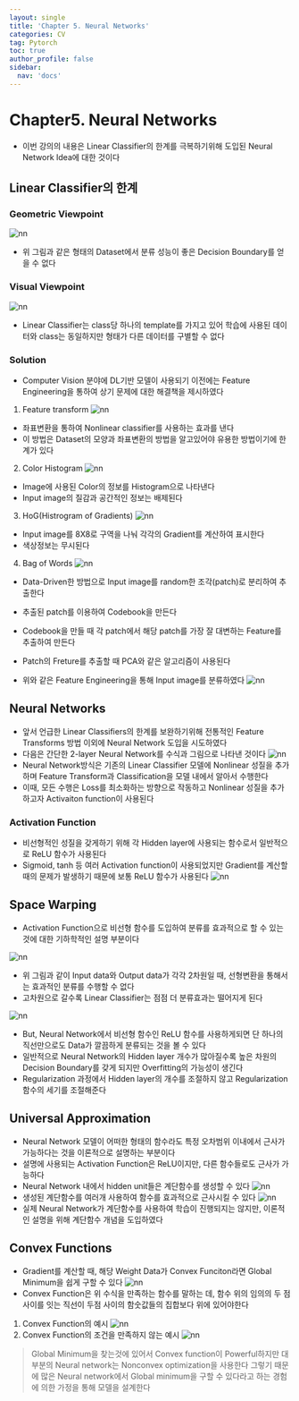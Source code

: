 ```yaml
---
layout: single
title: 'Chapter 5. Neural Networks'
categories: CV
tag: Pytorch
toc: true
author_profile: false
sidebar:
  nav: 'docs'
---
```


# Chapter5. Neural Networks

- 이번 강의의 내용은 Linear Classifier의 한계를 극복하기위해 도입된 Neural Network Idea에 대한 것이다

## Linear Classifier의 한계

### Geometric Viewpoint
![nn](/assets/image_ch5/1.png)
- 위 그림과 같은 형태의 Dataset에서 분류 성능이 좋은 Decision Boundary를 얻을 수 없다

### Visual Viewpoint
![nn](/assets/image_ch5/2.png)
- Linear Classifier는 class당 하나의 template를 가지고 있어 학습에 사용된 데이터와 class는 동일하지만 형태가 다른 데이터를 구별할 수 없다

### Solution

- Computer Vision 분야에 DL기반 모델이 사용되기 이전에는 Feature Engineering을 통하여 상기 문제에 대한 해결책을 제시하였다

1. Feature transform
![nn](/assets/image_ch5/3.png)
  - 좌표변환을 통하여 Nonlinear classifier를 사용하는 효과를 낸다
  - 이 방법은 Dataset의 모양과 좌표변환의 방법을 알고있어야 유용한 방법이기에 한계가 있다
  
2. Color Histogram
![nn](/assets/image_ch5/4.png)
  - Image에 사용된 Color의 정보를 Histogram으로 나타낸다
  - Input image의 질감과 공간적인 정보는 배제된다

3. HoG(Histrogram of Gradients)
![nn](/assets/image_ch5/5.png)
  - Input image를 8X8로 구역을 나눠 각각의 Gradient를 계산하여 표시한다
  - 색상정보는 무시된다
4. Bag of Words
![nn](/assets/image_ch5/6.png)
  - Data-Driven한 방법으로 Input image를 random한 조각(patch)로 분리하여 추출한다
  - 추출된 patch를 이용하여 Codebook을 만든다
  - Codebook을 만들 때 각 patch에서 해당 patch를 가장 잘 대변하는 Feature를 추출하여 만든다
  - Patch의 Freture를 추출할 때 PCA와 같은 알고리즘이 사용된다
  
- 위와 같은 Feature Engineering을 통해 Input image를 분류하였다
![nn](/assets/image_ch5/7.png)


## Neural Networks

- 앞서 언급한 Linear Classifiers의 한계를 보완하기위해 전통적인 Feature Transforms 방법 이외에 Neural Network 도입을 시도하였다
- 다음은 간단한 2-layer Neural Network를 수식과 그림으로 나타낸 것이다
![nn](/assets/image_ch5/8.png)
- Neural Network방식은 기존의 Linear Classifier 모델에 Nonlinear 성질을 추가하며 Feature Transform과 Classification을 모델 내에서 알아서 수행한다
- 이때, 모든 수행은 Loss를 최소화하는 방향으로 작동하고 Nonlinear 성질을 추가하고자 Activaiton function이 사용된다

### Activation Function

- 비선형적인 성질을 갖게하기 위해 각 Hidden layer에 사용되는 함수로서 일반적으로 ReLU 함수가 사용된다
- Sigmoid, tanh 등 여러 Activation function이 사용되었지만 Gradient를 계산할 때의 문제가 발생하기 때문에 보통 ReLU 함수가 사용된다
![nn](/assets/image_ch5/9.png)

## Space Warping

- Activation Function으로 비선형 함수를 도입하여 분류를 효과적으로 할 수 있는 것에 대한 기하학적인 설명 부분이다

![nn](/assets/image_ch5/10.png)
- 위 그림과 같이 Input data와 Output data가 각각 2차원일 때, 선형변환을 통해서는 효과적인 분류를 수행할 수 없다
- 고차원으로 갈수록 Linear Classifier는 점점 더 분류효과는 떨어지게 된다

![nn](/assets/image_ch5/11.png)
- But, Neural Network에서 비선형 함수인 ReLU 함수를 사용하게되면 단 하나의 직선만으로도 Data가 깔끔하게 분류되는 것을 볼 수 있다
- 일반적으로 Neural Network의 Hidden layer 개수가 많아질수록 높은 차원의 Decision Boundary를 갖게 되지만 Overfitting의 가능성이 생긴다
- Regularization 과정에서 Hidden layer의 개수를 조절하지 않고 Regularization 함수의 세기를 조절해준다

## Universal Approximation

- Neural Network 모델이 어떠한 형태의 함수라도 특정 오차범위 이내에서 근사가 가능하다는 것을 이론적으로 설명하는 부분이다
- 설명에 사용되는 Activation Function은 ReLU이지만, 다른 함수들로도 근사가 가능하다
- Neural Network 내에서 hidden unit들은 계단함수를 생성할 수 있다
![nn](/assets/image_ch5/12.png)
- 생성된 계단함수를 여러개 사용하여 함수를 효과적으로 근사시킬 수 있다
![nn](/assets/image_ch5/13.png)
- 실제 Neural Network가 계단함수를 사용하여 학습이 진행되지는 않지만, 이론적인 설명을 위해 계단함수 개념을 도입하였다


## Convex Functions
- Gradient를 계산할 때, 해당 Weight Data가 Convex Funciton라면 Global Minimum을 쉽게 구할 수 있다
![nn](/assets/image_ch5/14.png)
- Convex Function은 위 수식을 만족하는 함수를 말하는 데, 함수 위의 임의의 두 점 사이를 잇는 직선이 두점 사이의 함숫값들의 집합보다 위에 있어야한다
1. Convex Function의 예시
![nn](/assets/image_ch5/15.png)
2. Convex Function의 조건을 만족하지 않는 예시
![nn](/assets/image_ch5/16.png)

> Global Minimum을 찾는것에 있어서 Convex function이 Powerful하지만 대부분의 Neural network는 Nonconvex optimization을 사용한다
> 그렇기 때문에 많은 Neural network에서 Global minimum을 구할 수 있다라고 하는 경험에 의한 가정을 통해 모델을 설계한다
